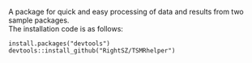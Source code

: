 A package for quick and easy processing of data and results from two sample packages.  
The installation code is as follows:  

`install.packages("devtools")`
`devtools::install_github("RightSZ/TSMRhelper")`
